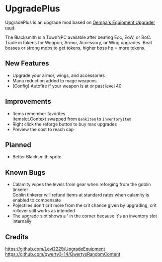 # UpgradePlus
UpgradePlus is an upgrade mod based on [Oempa's Equipment Upgrader mod](https://github.com/Levi2229/UpgradeEquipment)  

The Blacksmith is a TownNPC available after beating Eoc, EoW, or BoC. Trade in tokens for Weapon, Armor, Accessory, or Wing upgrades. Beat bosses or strong mobs to get tokens, higher boss hp = more tokens.

## New Features
* Upgrade your armor, wings, and accessories
* Mana reduction added to mage weapons
* (Config) Autofire if your weapon is at or past level 40


## Improvements
* Items remember favorites  
Itemslot.Context swapped from `BankItem` to `InventoryItem`
* Right click the reforge button to buy max upgrades
* Preview the cost to reach cap

## Planned
* Better Blacksmith sprite

## Known Bugs
* Calamity wipes the levels from gear when reforging from the goblin tinkerer  
Goblin tinkerer will refund items at standard rates when calamity is enabled to compensate
* Pojectiles don't crit more from the crit chance given by upgrading, crit rollover still works as intended 
* The upgrade slot shows a ¹ in the corner because it's an inventory slot internally

## Credits
https://github.com/Levi2229/UpgradeEquipment  
https://github.com/qwerty3-14/QwertysRandomContent
